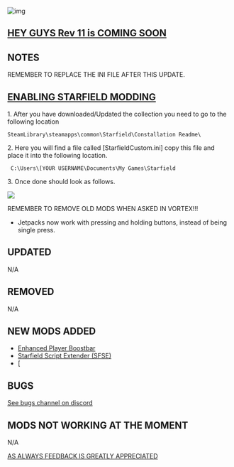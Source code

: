 ![img](https://s11.gifyu.com/images/SgCoI.png)

## [HEY GUYS Rev 11 is COMING SOON](https://)

## NOTES

REMEMBER TO REPLACE THE INI FILE AFTER THIS UPDATE.

## [ENABLING STARFIELD MODDING](https://)

1\. After you have downloaded/Updated the collection you need to go to the following location

```
SteamLibrary\steamapps\common\Starfield\Constallation Readme\
```

2\. Here you will find a file called \[StarfieldCustom.ini] copy this file and place it into the following location.

```
 C:\Users\[YOUR USERNAME\Documents\My Games\Starfield
```

3\. Once done should look as follows.

![](https://s11.gifyu.com/images/SgFGr.png)

REMEMBER TO REMOVE OLD MODS WHEN ASKED IN VORTEX!!!

- Jetpacks now work with pressing and holding buttons, instead of being single press.

## UPDATED

N/A

## REMOVED

N/A

## NEW MODS ADDED

- [Enhanced Player Boostbar](https://www.nexusmods.com/starfield/mods/537?tab=description)
- [Starfield Script Extender (SFSE)](https://www.nexusmods.com/starfield/mods/106?tab=description)
- [


## BUGS

[See bugs channel on discord](https://discord.gg/xZNztPjA2u)

## MODS NOT WORKING AT THE MOMENT

N/A

[AS ALWAYS FEEDBACK IS GREATLY APPRECIATED](https://)
